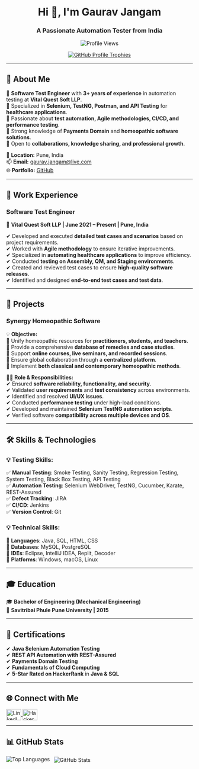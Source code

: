 <h1 align="center">Hi 👋, I'm Gaurav Jangam</h1>
<h3 align="center">A Passionate Automation Tester from India</h3>

<p align="center">
  <img src="https://komarev.com/ghpvc/?username=gauravsuniljangam&label=Profile%20views&color=0e75b6&style=flat" alt="Profile Views" />
</p>

<p align="center">
  <a href="https://github.com/ryo-ma/github-profile-trophy">
    <img src="https://github-profile-trophy.vercel.app/?username=gauravsuniljangam" alt="GitHub Profile Trophies" />
  </a>
</p>

---

## 🚀 About Me  

🔹 **Software Test Engineer** with **3+ years of experience** in automation testing at **Vital Quest Soft LLP**.  
🔹 Specialized in **Selenium, TestNG, Postman, and API Testing** for **healthcare applications**.  
🔹 Passionate about **test automation, Agile methodologies, CI/CD, and performance testing**.  
🔹 Strong knowledge of **Payments Domain** and **homeopathic software solutions**.  
🔹 Open to **collaborations, knowledge sharing, and professional growth**.  

📍 **Location:** Pune, India  
📫 **Email:** gaurav.jangam@live.com  
🌐 **Portfolio:** [GitHub](https://github.com/Gaurav-RemoteRepository)  

---

## 💼 Work Experience  

### **Software Test Engineer**  
📌 **Vital Quest Soft LLP | June 2021 – Present | Pune, India**  

✔ Developed and executed **detailed test cases and scenarios** based on project requirements.  
✔ Worked with **Agile methodology** to ensure iterative improvements.  
✔ Specialized in **automating healthcare applications** to improve efficiency.  
✔ Conducted **testing on Assembly, QM, and Staging environments**.  
✔ Created and reviewed test cases to ensure **high-quality software releases**.  
✔ Identified and designed **end-to-end test cases and test data**.  

---

## 📂 Projects  

### **Synergy Homeopathic Software**  

💡 **Objective:**  
🔹 Unify homeopathic resources for **practitioners, students, and teachers**.  
🔹 Provide a comprehensive **database of remedies and case studies**.  
🔹 Support **online courses, live seminars, and recorded sessions**.  
🔹 Ensure global collaboration through a **centralized platform**.  
🔹 Implement **both classical and contemporary homeopathic methods**.  

👨‍💻 **Role & Responsibilities:**  
✔ Ensured **software reliability, functionality, and security**.  
✔ Validated **user requirements** and **test consistency** across environments.  
✔ Identified and resolved **UI/UX issues**.  
✔ Conducted **performance testing** under high-load conditions.  
✔ Developed and maintained **Selenium TestNG automation scripts**.  
✔ Verified software **compatibility across multiple devices and OS**.  

---

## 🛠️ Skills & Technologies  

### **💡 Testing Skills:**  
✅ **Manual Testing**: Smoke Testing, Sanity Testing, Regression Testing, System Testing, Black Box Testing, API Testing  
✅ **Automation Testing**: Selenium WebDriver, TestNG, Cucumber, Karate, REST-Assured  
✅ **Defect Tracking**: JIRA  
✅ **CI/CD**: Jenkins  
✅ **Version Control**: Git  

### **💡 Technical Skills:**  
🔹 **Languages**: Java, SQL, HTML, CSS  
🔹 **Databases**: MySQL, PostgreSQL  
🔹 **IDEs**: Eclipse, IntelliJ IDEA, Replit, Decoder  
🔹 **Platforms**: Windows, macOS, Linux  

---

## 🎓 Education  

🎓 **Bachelor of Engineering (Mechanical Engineering)**  
📍 **Savitribai Phule Pune University | 2015**  

---

## 📜 Certifications  

✔ **Java Selenium Automation Testing**  
✔ **REST API Automation with REST-Assured**  
✔ **Payments Domain Testing**  
✔ **Fundamentals of Cloud Computing**  
✔ **5-Star Rated on HackerRank** in **Java & SQL**  

---

## 🌐 Connect with Me  

<p align="left">
  <a href="https://www.linkedin.com/in/gauravjangam/" target="blank">
    <img align="center" src="https://raw.githubusercontent.com/rahuldkjain/github-profile-readme-generator/master/src/images/icons/Social/linked-in-alt.svg" alt="LinkedIn" height="30" width="40" />
  </a>
  <a href="https://www.hackerrank.com/gaurav_jangam003" target="blank">
    <img align="center" src="https://raw.githubusercontent.com/rahuldkjain/github-profile-readme-generator/master/src/images/icons/Social/hackerrank.svg" alt="HackerRank" height="30" width="40" />
  </a>
</p>

---

## 📊 GitHub Stats  

<p>
  <img align="left" src="https://github-readme-stats.vercel.app/api/top-langs?username=gauravsuniljangam&show_icons=true&locale=en&layout=compact" alt="Top Languages" />
</p>

<p>&nbsp;
  <img align="center" src="https://github-readme-stats.vercel.app/api?username=gauravsuniljangam&show_icons=true&locale=en" alt="GitHub Stats" />
</p>

